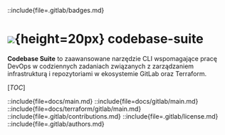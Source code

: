 ::include{file=.gitlab/badges.md}
# ![](https://gitlab.com/pl.rachuna-net/infrastructure/terraform/iac-gitlab/-/raw/main/images/project/gitlab.png){height=20px} codebase-suite

**Codebase Suite** to zaawansowane narzędzie CLI wspomagające pracę DevOps w codziennych zadaniach związanych z zarządzaniem infrastrukturą i repozytoriami w ekosystemie GitLab oraz Terraform.

[_TOC_]

::include{file=docs/main.md}
::include{file=docs/gitlab/main.md}
::include{file=docs/terraform/gitlab/main.md}
::include{file=.gitlab/contributions.md}
::include{file=.gitlab/license.md}
::include{file=.gitlab/authors.md}

